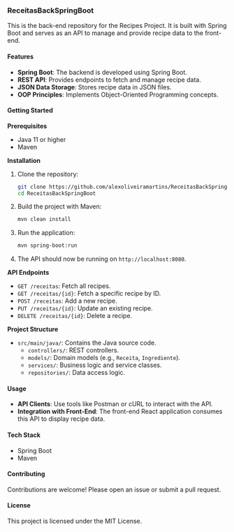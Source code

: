 ### ReceitasBackSpringBoot

This is the back-end repository for the Recipes Project. It is built with Spring Boot and serves as an API to manage and provide recipe data to the front-end.

#### Features

- **Spring Boot**: The backend is developed using Spring Boot.
- **REST API**: Provides endpoints to fetch and manage recipe data.
- **JSON Data Storage**: Stores recipe data in JSON files.
- **OOP Principles**: Implements Object-Oriented Programming concepts.

#### Getting Started

**Prerequisites**

- Java 11 or higher
- Maven

**Installation**

1. Clone the repository:

   ```bash
   git clone https://github.com/alexoliveiramartins/ReceitasBackSpringBoot.git
   cd ReceitasBackSpringBoot
   ```

2. Build the project with Maven:

   ```bash
   mvn clean install
   ```

3. Run the application:

   ```bash
   mvn spring-boot:run
   ```

4. The API should now be running on `http://localhost:8080`.

**API Endpoints**

- `GET /receitas`: Fetch all recipes.
- `GET /receitas/{id}`: Fetch a specific recipe by ID.
- `POST /receitas`: Add a new recipe.
- `PUT /receitas/{id}`: Update an existing recipe.
- `DELETE /receitas/{id}`: Delete a recipe.

**Project Structure**

- `src/main/java/`: Contains the Java source code.
  - `controllers/`: REST controllers.
  - `models/`: Domain models (e.g., `Receita`, `Ingrediente`).
  - `services/`: Business logic and service classes.
  - `repositories/`: Data access logic.

#### Usage

- **API Clients**: Use tools like Postman or cURL to interact with the API.
- **Integration with Front-End**: The front-end React application consumes this API to display recipe data.

#### Tech Stack

- Spring Boot
- Maven

#### Contributing

Contributions are welcome! Please open an issue or submit a pull request.

#### License

This project is licensed under the MIT License.
